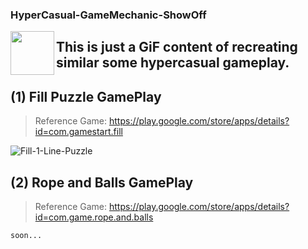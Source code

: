 ### HyperCasual-GameMechanic-ShowOff
<img align="left" src="https://cdn-icons-png.flaticon.com/512/2780/2780137.png" width="70px"/>

## This is just a GiF content of recreating similar some hypercasual gameplay.

## (1) Fill Puzzle GamePlay
> Reference Game: https://play.google.com/store/apps/details?id=com.gamestart.fill

![Fill-1-Line-Puzzle](https://user-images.githubusercontent.com/113447169/191811124-fba074e0-03cc-40aa-9ca7-1d8e3991d331.gif)

## (2) Rope and Balls GamePlay
> Reference Game: https://play.google.com/store/apps/details?id=com.game.rope.and.balls

```
soon...
```
